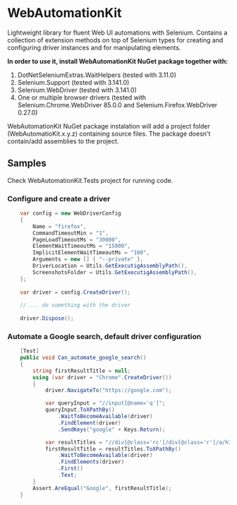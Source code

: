 # WebAutomationKit   
    
Lightweight library for fluent Web UI automations with Selenium. Contains a collection of extension methods on top of Selenium types for creating  and configuring driver instances and for manipulating elements.

__In order to use it, install WebAutomationKit NuGet package together with:__
1.   DotNetSeleniumExtras.WaitHelpers (tested with 3.11.0)
2.   Selenium.Support (tested with 3.141.0)
3.   Selenium.WebDriver (tested with 3.141.0)
4.   One or multiple browser drivers (tested with Selenium.Chrome.WebDriver 85.0.0 and Selenium.Firefox.WebDriver 0.27.0) 

WebAutomationKit NuGet package instalation will add a project folder (WebAutomatioKit.x.y.z) containing source files. The package doesn't contain/add assemblies to the project.

## Samples

Check WebAutomationKit.Tests project for running code.

### Configure and create a driver

```csharp
	var config = new WebDriverConfig
	{
		Name = "firefox",
		CommandTimeoutMin = "1",
		PageLoadTimeoutMs = "30000",
		ElementWaitTimeoutMs = "15000",
		ImplicitElementWaitTimeoutMs = "100",
		Arguments = new [] { "--private" },
		DriverLocation = Utils.GetExecutigAssemblyPath(),
		ScreenshotsFolder = Utils.GetExecutigAssemblyPath(),
	};
	
	var driver = config.CreateDriver();
	
	// ... do something with the driver
	
	driver.Dispose();
```

### Automate a Google search, default driver configuration

```csharp
	[Test]
	public void Can_automate_google_search()
	{
		string firstResultTitle = null;
		using (var driver = "Chrome".CreateDriver())
		{
			driver.NavigateTo("https://google.com");

			var queryInput = "//input[@name='q']";
			queryInput.ToXPathBy()
				.WaitToBecomeAvailable(driver)
				.FindElement(driver)
				.SendKeys("google" + Keys.Return);

			var resultTitles = "//div[@class='rc']/div[@class='r']/a/h3";
			firstResultTitle = resultTitles.ToXPathBy()
				.WaitToBecomeAvailable(driver)
				.FindElements(driver)
				.First()
				.Text;
		}
		Assert.AreEqual("Google", firstResultTitle);
	}
```
